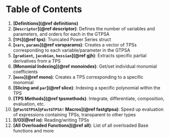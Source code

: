 # Table of Contents

1. **[Definitions](@ref definitions)**
2. **[`Descriptor`](@ref descriptor)**: Defines the number of variables and parameters, and orders for each in the GTPSA
3. **[`TPS`](@ref tps)**: Truncated Power Series struct
4. **[`vars`, `params`](@ref varsparams)**: Creates a vector of TPSs corresponding to each variable/parameter in the GTPSA
5. **[`gradient`, `jacobian`, `hessian`](@ref gjh)**: Extracts specific partial derivatives from a TPS
6. **[Monomial Indexing](@ref monoindex)**: Get/set individual monomial coefficients
7. **[`mono`](@ref mono)**: Creates a TPS corresponding to a specific monomial
8. **[Slicing and `par`](@ref slice)**: Indexing a specific polynomial within the TPS
9. **[TPS Methods](@ref tpsmethods)**: Integrate, differentiate, composition, evaluation, etc.
10. **[`@FastGTPSA`/`@FastGTPSA!` Macros](@ref fastgtpsa)**: Speed up evaluation of expressions containing TPSs, transparent to other types
11. **[I/O](@ref io)**: Reading/writing TPSs
12. **[All Overloaded Functions](@ref all)**: List of all overloaded Base functions and more 